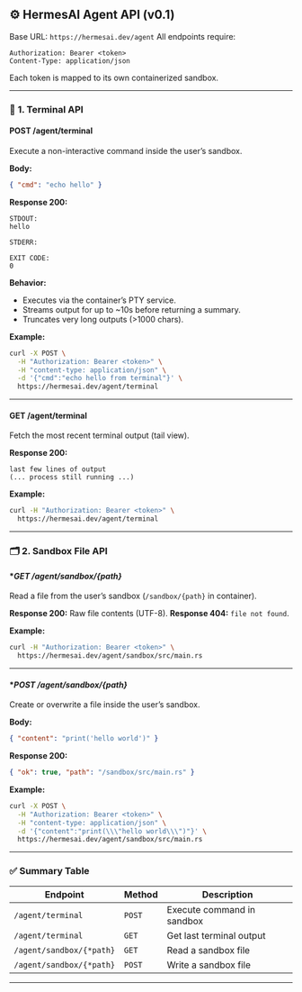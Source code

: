 ## ⚙️ **HermesAI Agent API (v0.1)**

Base URL: `https://hermesai.dev/agent`
All endpoints require:

```
Authorization: Bearer <token>
Content-Type: application/json
```

Each token is mapped to its own containerized sandbox.

---

### 🧠 **1. Terminal API**

#### **POST /agent/terminal**

Execute a non-interactive command inside the user’s sandbox.

**Body:**

```json
{ "cmd": "echo hello" }
```

**Response 200:**

```
STDOUT:
hello

STDERR:

EXIT CODE:
0
```

**Behavior:**

* Executes via the container’s PTY service.
* Streams output for up to ~10s before returning a summary.
* Truncates very long outputs (>1000 chars).

**Example:**

```bash
curl -X POST \
  -H "Authorization: Bearer <token>" \
  -H "content-type: application/json" \
  -d '{"cmd":"echo hello from terminal"}' \
  https://hermesai.dev/agent/terminal
```

---

#### **GET /agent/terminal**

Fetch the most recent terminal output (tail view).

**Response 200:**

```
last few lines of output
(... process still running ...)
```

**Example:**

```bash
curl -H "Authorization: Bearer <token>" \
  https://hermesai.dev/agent/terminal
```

---

### 🗂️ **2. Sandbox File API**

#### **GET /agent/sandbox/{*path}**

Read a file from the user’s sandbox (`/sandbox/{path}` in container).

**Response 200:** Raw file contents (UTF-8).
**Response 404:** `file not found`.

**Example:**

```bash
curl -H "Authorization: Bearer <token>" \
  https://hermesai.dev/agent/sandbox/src/main.rs
```

---

#### **POST /agent/sandbox/{*path}**

Create or overwrite a file inside the user’s sandbox.

**Body:**

```json
{ "content": "print('hello world')" }
```

**Response 200:**

```json
{ "ok": true, "path": "/sandbox/src/main.rs" }
```

**Example:**

```bash
curl -X POST \
  -H "Authorization: Bearer <token>" \
  -H "content-type: application/json" \
  -d '{"content":"print(\\\"hello world\\\")"}' \
  https://hermesai.dev/agent/sandbox/src/main.rs
```

---

### ✅ **Summary Table**

| Endpoint                 | Method | Description                |
| ------------------------ | ------ | -------------------------- |
| `/agent/terminal`        | `POST` | Execute command in sandbox |
| `/agent/terminal`        | `GET`  | Get last terminal output   |
| `/agent/sandbox/{*path}` | `GET`  | Read a sandbox file        |
| `/agent/sandbox/{*path}` | `POST` | Write a sandbox file       |

---